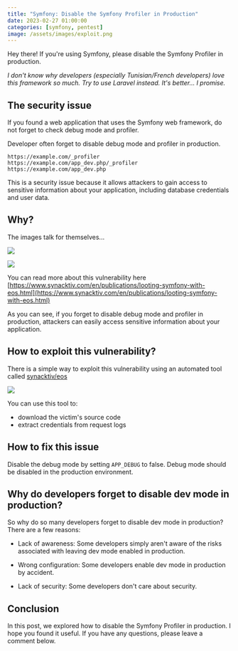 ```yaml
---
title: "Symfony: Disable the Symfony Profiler in Production"
date: 2023-02-27 01:00:00
categories: [symfony, pentest]
image: /assets/images/exploit.png
---
```


Hey there! If you're using Symfony, please disable the Symfony Profiler in production.

_I don't know why developers (especially Tunisian/French developers) love this framework so much. Try to use Laravel instead. It's better... I promise._

## The security issue

If you found a web application that uses the Symfony web framework, do not forget to check debug mode and profiler.

Developer often forget to disable debug mode and profiler in production.

```
https://example.com/_profiler
https://example.com/app_dev.php/_profiler
https://example.com/app_dev.php
```

This is a security issue because it allows attackers to gain access to sensitive information about your application, including database credentials and user data.

## Why?

The images talk for themselves...

![](https://www.synacktiv.com/sites/default/files/inline-images/phpinfo.png)

![](https://www.synacktiv.com/sites/default/files/inline-images/creds_0.png)

You can read more about this vulnerability here [https://www.synacktiv.com/en/publications/looting-symfony-with-eos.html](https://www.synacktiv.com/en/publications/looting-symfony-with-eos.html)

As you can see, if you forget to disable debug mode and profiler in production, attackers can easily access sensitive information about your application.

## How to exploit this vulnerability?

There is a simple way to exploit this vulnerability using an automated tool called [synacktiv/eos](https://github.com/synacktiv/eos)

![](https://www.synacktiv.com/sites/default/files/styles/blog_grid_view/public/2020-06/eos_660x330.png)

You can use this tool to:

- download the victim's source code
- extract credentials from request logs

## How to fix this issue

Disable the debug mode by setting `APP_DEBUG` to false. Debug mode should be disabled in the production environment.

## Why do developers forget to disable dev mode in production?

So why do so many developers forget to disable dev mode in production? There are a few reasons:

- Lack of awareness: Some developers simply aren't aware of the risks associated with leaving dev mode enabled in production.

- Wrong configuration: Some developers enable dev mode in production by accident.

- Lack of security: Some developers don't care about security.

## Conclusion

In this post, we explored how to disable the Symfony Profiler in production. I hope you found it useful. If you have any questions, please leave a comment below.
